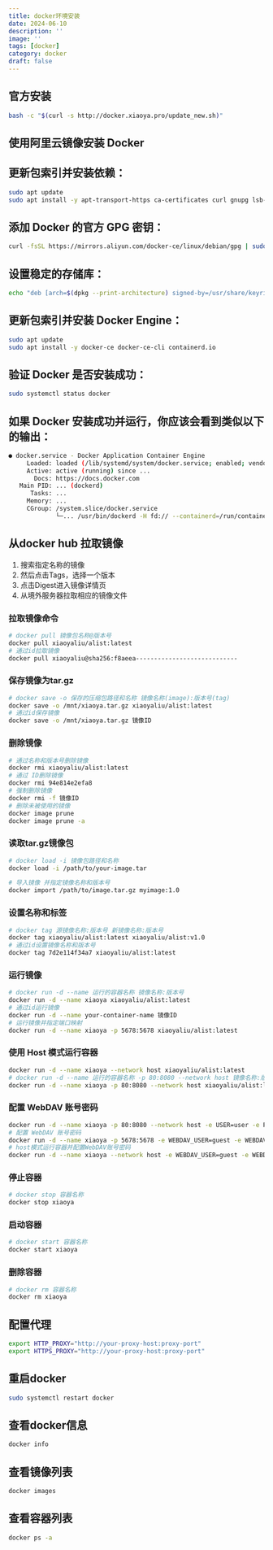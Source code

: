 ```yaml
---
title: docker环境安装
date: 2024-06-10
description: ''
image: ''
tags: [docker]
category: docker
draft: false 
---
```


## 官方安装
```bash
bash -c "$(curl -s http://docker.xiaoya.pro/update_new.sh⁠)"
```

## 使用阿里云镜像安装 Docker

## 更新包索引并安装依赖：
```bash
sudo apt update
sudo apt install -y apt-transport-https ca-certificates curl gnupg lsb-release
```
## 添加 Docker 的官方 GPG 密钥：
```bash
curl -fsSL https://mirrors.aliyun.com/docker-ce/linux/debian/gpg | sudo gpg --dearmor -o /usr/share/keyrings/docker-archive-keyring.gpg
```
## 设置稳定的存储库：
```bash
echo "deb [arch=$(dpkg --print-architecture) signed-by=/usr/share/keyrings/docker-archive-keyring.gpg] https://mirrors.aliyun.com/docker-ce/linux/debian $(lsb_release -cs) stable" | sudo tee /etc/apt/sources.list.d/docker.list > /dev/null
```
## 更新包索引并安装 Docker Engine：
```bash
sudo apt update
sudo apt install -y docker-ce docker-ce-cli containerd.io
```
## 验证 Docker 是否安装成功：
```bash
sudo systemctl status docker
```
## 如果 Docker 安装成功并运行，你应该会看到类似以下的输出：
```bash
● docker.service - Docker Application Container Engine
     Loaded: loaded (/lib/systemd/system/docker.service; enabled; vendor preset: enabled)
     Active: active (running) since ...
       Docs: https://docs.docker.com
   Main PID: ... (dockerd)
      Tasks: ...
     Memory: ...
     CGroup: /system.slice/docker.service
             └─... /usr/bin/dockerd -H fd:// --containerd=/run/containerd/containerd.sock
```

## 从docker hub 拉取镜像
1. 搜索指定名称的镜像
2. 然后点击Tags，选择一个版本
3. 点击Digest进入镜像详情页
4. 从境外服务器拉取相应的镜像文件
   
### 拉取镜像命令
```bash
# docker pull 镜像包名称@版本号
docker pull xiaoyaliu/alist:latest
# 通过id拉取镜像
docker pull xiaoyaliu@sha256:f8aeea----------------------------
```
### 保存镜像为tar.gz
```bash
# docker save -o 保存的压缩包路径和名称 镜像名称(image):版本号(tag)
docker save -o /mnt/xiaoya.tar.gz xiaoyaliu/alist:latest
# 通过id保存镜像
docker save -o /mnt/xiaoya.tar.gz 镜像ID
```
### 删除镜像
```bash
# 通过名称和版本号删除镜像
docker rmi xiaoyaliu/alist:latest
# 通过 ID删除镜像
docker rmi 94e814e2efa8
# 强制删除镜像
docker rmi -f 镜像ID
# 删除未被使用的镜像
docker image prune
docker image prune -a

```
### 读取tar.gz镜像包
```bash
# docker load -i 镜像包路径和名称
docker load -i /path/to/your-image.tar

# 导入镜像 并指定镜像名称和版本号
docker import /path/to/image.tar.gz myimage:1.0
```
### 设置名称和标签
```bash
# docker tag 源镜像名称:版本号 新镜像名称:版本号
docker tag xiaoyaliu/alist:latest xiaoyaliu/alist:v1.0
# 通过id设置镜像名称和版本号
docker tag 7d2e114f34a7 xiaoyaliu/alist:latest
```
### 运行镜像
```bash
# docker run -d --name 运行的容器名称 镜像名称:版本号
docker run -d --name xiaoya xiaoyaliu/alist:latest
# 通过id运行镜像
docker run -d --name your-container-name 镜像ID
# 运行镜像并指定端口映射
docker run -d --name xiaoya -p 5678:5678 xiaoyaliu/alist:latest
```
### 使用 Host 模式运行容器
```bash
docker run -d --name xiaoya --network host xiaoyaliu/alist:latest
# docker run -d --name 运行的容器名称 -p 80:8080 --network host 镜像名称:版本
docker run -d --name xiaoya -p 80:8080 --network host xiaoyaliu/alist:latest
```

### 配置 WebDAV 账号密码
```bash
docker run -d --name xiaoya -p 80:8080 --network host -e USER=user -e PASS=password xiaoyaliu/alist:latest
# 配置 WebDAV 账号密码
docker run -d --name xiaoya -p 5678:5678 -e WEBDAV_USER=guest -e WEBDAV_PASS=guest_Api789 xiaoyaliu/alist:latest
# host模式运行容器并配置WebDAV账号密码
docker run -d --name xiaoya --network host -e WEBDAV_USER=guest -e WEBDAV_PASS=guest_Api789 xiaoyaliu/alist:latest
```
### 停止容器
```bash
# docker stop 容器名称
docker stop xiaoya
```
### 启动容器
```bash
# docker start 容器名称
docker start xiaoya
```
### 删除容器
```bash
# docker rm 容器名称
docker rm xiaoya
```

## 配置代理
```bash
export HTTP_PROXY="http://your-proxy-host:proxy-port"
export HTTPS_PROXY="http://your-proxy-host:proxy-port"
```
## 重启docker
```bash
sudo systemctl restart docker
```
## 查看docker信息
```bash
docker info
```
## 查看镜像列表
```bash
docker images
```
## 查看容器列表
```bash
docker ps -a
```